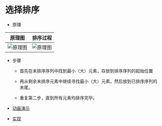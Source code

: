 # 选择排序

- 原理

| 原理图 | 排序过程 |
| :---: | :-----: |
| ![原理图](../../../其他/algorithm/sort/SelectSort1.png) | ![原理图](../../../其他/algorithm/sort/SelectSort2.png) |

- 步骤

    - 首先在未排序序列中找到最小（大）元素，存放到排序序列的起始位置
    
    - 再从剩余未排序元素中继续寻找最小（大）元素，然后放到已排序序列的末尾。
    
    - 重复第二步，直到所有元素均排序完毕。

- [动画演示](../../../其他/algorithm/sort/SelectionSort.gif)

- [实现](../../../src/main/java/cool/zzy/demo/algorithm/sort/SelectSort.java)
